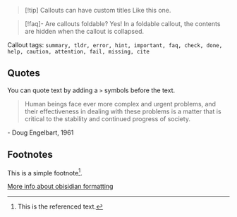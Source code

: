 > [!tip] Callouts can have custom titles
> Like this one.

> [!faq]- Are callouts foldable?
> Yes! In a foldable callout, the contents are hidden when the callout is collapsed.

Callout tags: `summary, tldr, error, hint, important, faq, check, done, help, caution, attention, fail, missing, cite`
## Quotes

You can quote text by adding a `>` symbols before the text.


> Human beings face ever more complex and urgent problems, and their effectiveness in dealing with these problems is a matter that is critical to the stability and continued progress of society.

\- Doug Engelbart, 1961


## Footnotes
This is a simple footnote[^1].

[^1]: This is the referenced text.
[^2]: Add 2 spaces at the start of each new line.
  This lets you write footnotes that span multiple lines.
[^note]: Named footnotes still appear as numbers, but can make it easier to identify and link references.


[More info about obisidian formatting](https://help.obsidian.md/Editing+and+formatting/Basic+formatting+syntax)